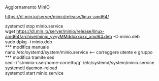 Aggiornamento MinIO  

https://dl.min.io/server/minio/release/linux-amd64/  

systemctl stop minio.service  
wget https://dl.min.io/server/minio/release/linux-amd64/archive/minio_yyyyMMddxxxxxx_amd64.deb -O minio.deb  
sudo dpkg -i minio.deb  
*** modifica manuale  
nano /etc/systemd/system/minio.service <-- correggere utente e gruppo  
*** modifica tramite sed  
sed -i 's/minio-user/nome-corretto/g' /etc/systemd/system/minio.service
systemctl daemon-reload  
systemctl start minio.service  
